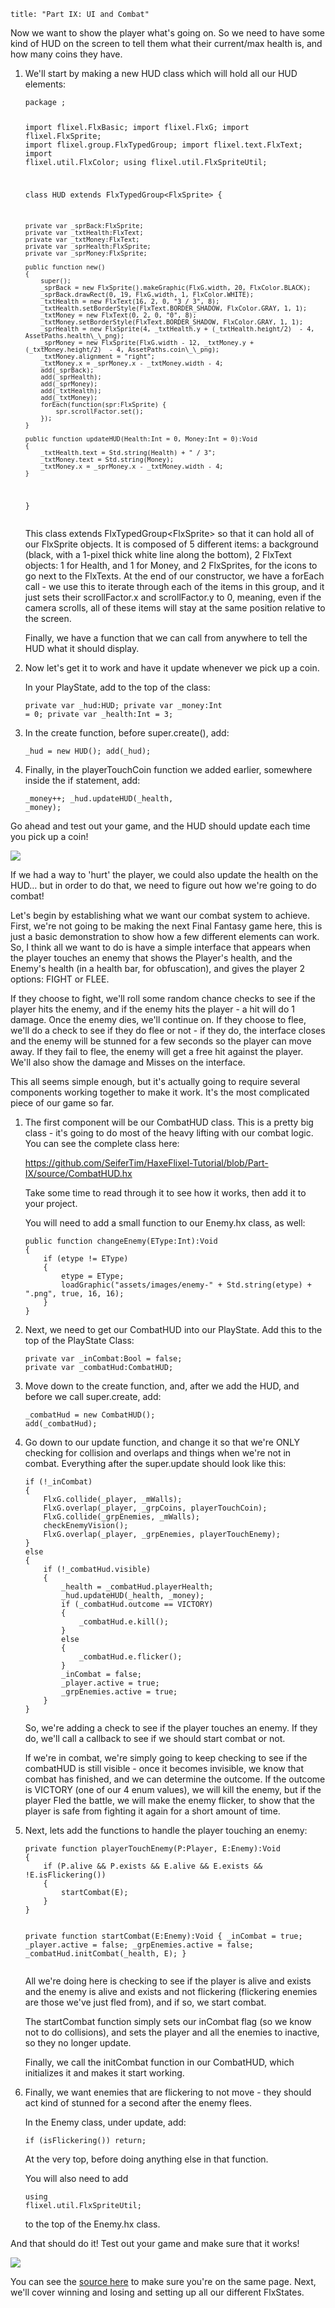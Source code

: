 ```
title: "Part IX: UI and Combat"
```

<p>Now we want to show the player what's going on. So we need to have some kind of HUD on the screen to tell them what their current/max health is, and how many coins they have.</p>

<ol>
	<li>
		<p>We'll start by making a new HUD class which will hold all our HUD elements:</p>
		<p><pre><code class="haxe">package ;

import flixel.FlxBasic;
import flixel.FlxG;
import flixel.FlxSprite;
import flixel.group.FlxTypedGroup;
import flixel.text.FlxText;
import flixel.util.FlxColor;
using flixel.util.FlxSpriteUtil;

class HUD extends FlxTypedGroup&lt;FlxSprite&gt;
{
	
	private var _sprBack:FlxSprite;
	private var _txtHealth:FlxText;
	private var _txtMoney:FlxText;
	private var _sprHealth:FlxSprite;
	private var _sprMoney:FlxSprite;
	
	public function new() 
	{
		super();
		_sprBack = new FlxSprite().makeGraphic(FlxG.width, 20, FlxColor.BLACK);
		_sprBack.drawRect(0, 19, FlxG.width, 1, FlxColor.WHITE);
		_txtHealth = new FlxText(16, 2, 0, "3 / 3", 8);
		_txtHealth.setBorderStyle(FlxText.BORDER_SHADOW, FlxColor.GRAY, 1, 1);
		_txtMoney = new FlxText(0, 2, 0, "0", 8);
		_txtMoney.setBorderStyle(FlxText.BORDER_SHADOW, FlxColor.GRAY, 1, 1);
		_sprHealth = new FlxSprite(4, _txtHealth.y + (_txtHealth.height/2)  - 4, AssetPaths.health\_\_png);
		_sprMoney = new FlxSprite(FlxG.width - 12, _txtMoney.y + (_txtMoney.height/2)  - 4, AssetPaths.coin\_\_png);
		_txtMoney.alignment = "right";
		_txtMoney.x = _sprMoney.x - _txtMoney.width - 4;
		add(_sprBack);
		add(_sprHealth);
		add(_sprMoney);
		add(_txtHealth);
		add(_txtMoney);
		forEach(function(spr:FlxSprite) {
			spr.scrollFactor.set();
		});
	}
	
	public function updateHUD(Health:Int = 0, Money:Int = 0):Void
	{
		_txtHealth.text = Std.string(Health) + " / 3";
		_txtMoney.text = Std.string(Money);
		_txtMoney.x = _sprMoney.x - _txtMoney.width - 4;
	}
}</code></pre></p>
		<p>This class extends FlxTypedGroup&lt;FlxSprite&gt; so that it can hold all of our FlxSprite objects. It is composed of 5 different items: a background (black, with a 1-pixel thick white line along the bottom), 2 FlxText objects: 1 for Health, and 1 for Money, and 2 FlxSprites, for the icons to go next to the FlxTexts. At the end of our constructor, we have a forEach call - we use this to iterate through each of the items in this group, and it just sets their scrollFactor.x and scrollFactor.y to 0, meaning, even if the camera scrolls, all of these items will stay at the same position relative to the screen.</p>
		<p>Finally, we have a function that we can call from anywhere to tell the HUD what it should display.</p>
	</li>
	<li>
		<p>Now let's get it to work and have it update whenever we pick up a coin.</p>
		<p>In your PlayState, add to the top of the class:</p>
		<p><pre><code class="haxe">private var _hud:HUD;
private var _money:Int = 0;
private var _health:Int = 3;</code></pre></p>
	</li>
	<li>
		<p>In the create function, before super.create(), add:</p>
		<p><pre><code class="haxe">_hud = new HUD();
add(_hud);</code></pre></p>
	</li>
	<li>
		<p>Finally, in the playerTouchCoin function we added earlier, somewhere inside the if statement, add:</p>
		<p><pre><code class="haxe">_money++;
_hud.updateHUD(_health, _money);</code></pre></p>
	</li>
</ol>

<p>Go ahead and test out your game, and the HUD should update each time you pick up a coin!</p>
<p><img src="/images/tutorial/0019.png" /></p>
<p>If we had a way to 'hurt' the player, we could also update the health on the HUD… but in order to do that, we need to figure out how we're going to do combat!</p>

<p>Let's begin by establishing what we want our combat system to achieve. First, we're not going to be making the next Final Fantasy game here, this is just a basic demonstration to show how a few different elements can work. So, I think all we want to do is have a simple interface that appears when the player touches an enemy that shows the Player's health, and the Enemy's health (in a health bar, for obfuscation), and gives the player 2 options: FIGHT or FLEE.</p>

<p>If they choose to fight, we'll roll some random chance checks to see if the player hits the enemy, and if the enemy hits the player - a hit will do 1 damage. Once the enemy dies, we'll continue on. If they choose to flee, we'll do a check to see if they do flee or not - if they do, the interface closes and the enemy will be stunned for a few seconds so the player can move away. If they fail to flee, the enemy will get a free hit against the player. We'll also show the damage and Misses on the interface.</p>

<p>This all seems simple enough, but it's actually going to require several components working together to make it work. It's the most complicated piece of our game so far.</p>

<ol>
	<li>
		<p>The first component will be our CombatHUD class. This is a pretty big class - it's going to do most of the heavy lifting with our combat logic. You can see the complete class here:</p>
		<p><a href="https://github.com/SeiferTim/HaxeFlixel-Tutorial/blob/Part-IX/source/CombatHUD.hx">https://github.com/SeiferTim/HaxeFlixel-Tutorial/blob/Part-IX/source/CombatHUD.hx</a></p>
		<p>Take some time to read through it to see how it works, then add it to your project.</p>
        <p>You will need to add a small function to our Enemy.hx class, as well:</p>
        <p><pre><code class="haxe">public function changeEnemy(EType:Int):Void
{
    if (etype != EType)
    {
        etype = EType;
        loadGraphic("assets/images/enemy-" + Std.string(etype) + ".png", true, 16, 16);
    }
}</code></pre></p>
	</li>
	<li>
		<p>Next, we need to get our CombatHUD into our PlayState. Add this to the top of the PlayState Class:</p>
		<p><pre><code class="haxe">private var _inCombat:Bool = false;
private var _combatHud:CombatHUD;</code></pre></p>
	</li>
	<li>
		<p>Move down to the create function, and, after we add the HUD, and before we call super.create, add:</p>
		<p><pre><code class="haxe">_combatHud = new CombatHUD();
add(_combatHud);</code></pre></p>
	</li>
	<li>
		<p>Go down to our update function, and change it so that we're ONLY checking for collision and overlaps and things when we're not in combat. Everything after the super.update should look like this:</p>
		<p><pre><code class="haxe">if (!_inCombat)
{
	FlxG.collide(_player, _mWalls);
	FlxG.overlap(_player, _grpCoins, playerTouchCoin);
	FlxG.collide(_grpEnemies, _mWalls);
	checkEnemyVision();
	FlxG.overlap(_player, _grpEnemies, playerTouchEnemy);
}
else
{
	if (!_combatHud.visible)
	{
		_health = _combatHud.playerHealth;
		_hud.updateHUD(_health, _money);
		if (_combatHud.outcome == VICTORY)
		{
			_combatHud.e.kill();
		}
		else
		{
			_combatHud.e.flicker();
		}
		_inCombat = false;
		_player.active = true;
		_grpEnemies.active = true;
	}
}</code></pre></p>
		<p>So, we're adding a check to see if the player touches an enemy. If they do, we'll call a callback to see if we should start combat or not.</p>
		<p>If we're in combat, we're simply going to keep checking to see if the combatHUD is still visible - once it becomes invisible, we know that combat has finished, and we can determine the outcome. If the outcome is VICTORY (one of our 4 enum values), we will kill the enemy, but if the player Fled the battle, we will make the enemy flicker, to show that the player is safe from fighting it again for a short amount of time.</p>
	</li>
	<li>
		<p>Next, lets add the functions to handle the player touching an enemy:</p>
		<p><pre><code class="haxe">private function playerTouchEnemy(P:Player, E:Enemy):Void
{
	if (P.alive &amp;&amp; P.exists &amp;&amp; E.alive &amp;&amp; E.exists &amp;&amp; !E.isFlickering())
	{
		startCombat(E);
	}
}

private function startCombat(E:Enemy):Void
{
	_inCombat = true;
	_player.active = false;
	_grpEnemies.active = false;
	_combatHud.initCombat(_health, E);
}</code></pre></p>
		<p>All we're doing here is checking to see if the player is alive and exists and the enemy is alive and exists and not flickering (flickering enemies are those we've just fled from), and if so, we start combat.</p>
		<p>The startCombat function simply sets our inCombat flag (so we know not to do collisions), and sets the player and all the enemies to inactive, so they no longer update.</p>
		<p>Finally, we call the initCombat function in our CombatHUD, which initializes it and makes it start working.</p>
	</li>
	<li>
		<p>Finally, we want enemies that are flickering to not move - they should act kind of stunned for a second after the enemy flees.</p>
		<p>In the Enemy class, under update, add: </p>
		<p><pre><code class="haxe">if (isFlickering())
	return;</code></pre></p>
		<p>At the very top, before doing anything else in that function.</p>
        <p>You will also need to add <pre><code class="haxe">using flixel.util.FlxSpriteUtil;</code></pre> to the top of the Enemy.hx class.
	</li>
</ol>

<p>And that should do it! Test out your game and make sure that it works!</p>
<p><img src="/images/tutorial/0020.png" /></p>
<p>You can see the <a href="https://github.com/SeiferTim/HaxeFlixel-Tutorial/tree/Part-IX">source here</a> to make sure you're on the same page. Next, we'll cover winning and losing and setting up all our different FlxStates.</p>